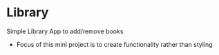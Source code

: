 # Library
Simple Library App to add/remove books

- Focus of this mini project is to create functionality rather than styling 